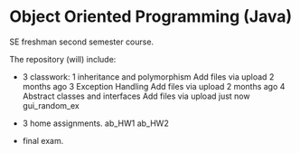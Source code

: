# Object Oriented Programming (Java)
SE freshman second semester course.

The repository (will) include:

* 3 classwork:
1 inheritance and polymorphism	Add files via upload	2 months ago
3 Exception Handling	Add files via upload	2 months ago
4 Abstract classes and interfaces	Add files via upload	just now
gui_random_ex

* 3 home assignments.
ab_HW1
ab_HW2

* final exam.
